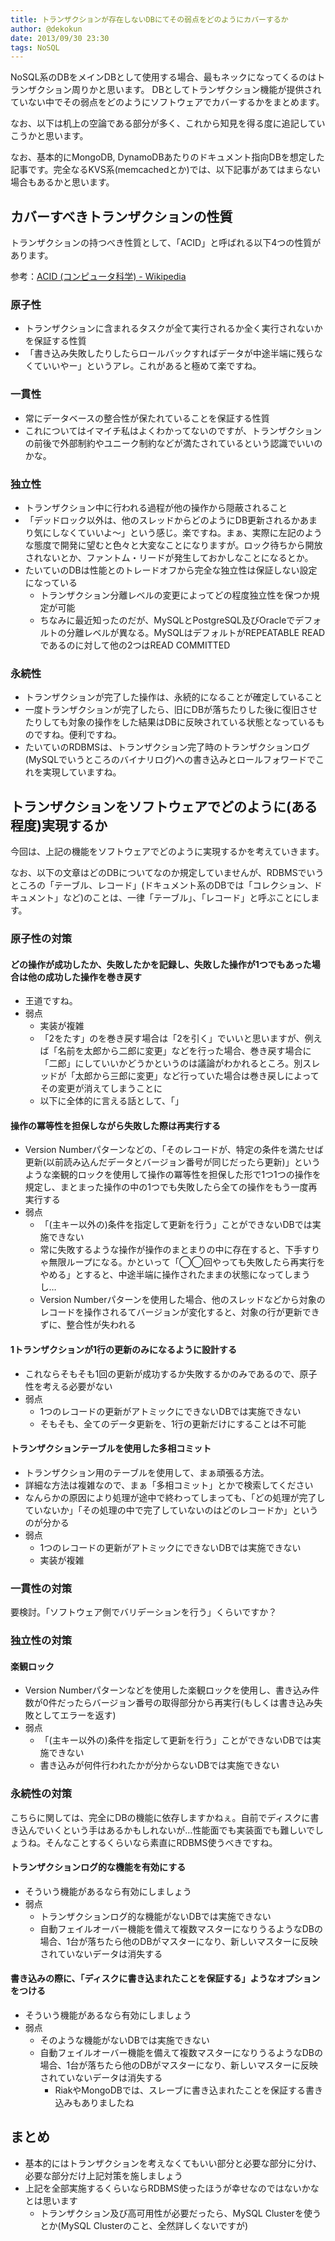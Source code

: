 ```yaml
---
title: トランザクションが存在しないDBにてその弱点をどのようにカバーするか
author: @dekokun
date: 2013/09/30 23:30
tags: NoSQL
---
```


NoSQL系のDBをメインDBとして使用する場合、最もネックになってくるのはトランザクション周りかと思います。
DBとしてトランザクション機能が提供されていない中でその弱点をどのようにソフトウェアでカバーするかをまとめます。

なお、以下は机上の空論である部分が多く、これから知見を得る度に追記していこうかと思います。

なお、基本的にMongoDB, DynamoDBあたりのドキュメント指向DBを想定した記事です。完全なるKVS系(memcachedとか)では、以下記事があてはまらない場合もあるかと思います。

## カバーすべきトランザクションの性質

トランザクションの持つべき性質として、「ACID」と呼ばれる以下4つの性質があります。

参考：[ACID (コンピュータ科学) - Wikipedia](http://ja.wikipedia.org/wiki/ACID_(コンピュータ科学))

### 原子性

- トランザクションに含まれるタスクが全て実行されるか全く実行されないかを保証する性質
- 「書き込み失敗したりしたらロールバックすればデータが中途半端に残らなくていいやー」というアレ。これがあると極めて楽ですね。

### 一貫性

- 常にデータベースの整合性が保たれていることを保証する性質
- これについてはイマイチ私はよくわかってないのですが、トランザクションの前後で外部制約やユニーク制約などが満たされているという認識でいいのかな。

### 独立性

- トランザクション中に行われる過程が他の操作から隠蔽されること
- 「デッドロック以外は、他のスレッドからどのようにDB更新されるかあまり気にしなくていいよ〜」という感じ。楽ですね。まぁ、実際に左記のような態度で開発に望むと色々と大変なことになりますが。ロック待ちから開放されないとか、ファントム・リードが発生しておかしなことになるとか。
- たいていのDBは性能とのトレードオフから完全な独立性は保証しない設定になっている
    - トランザクション分離レベルの変更によってどの程度独立性を保つか規定が可能
    - ちなみに最近知ったのだが、MySQLとPostgreSQL及びOracleでデフォルトの分離レベルが異なる。MySQLはデフォルトがREPEATABLE READであるのに対して他の2つはREAD COMMITTED

### 永続性

- トランザクションが完了した操作は、永続的になることが確定していること
- 一度トランザクションが完了したら、旧にDBが落ちたりした後に復旧させたりしても対象の操作をした結果はDBに反映されている状態となっているものですね。便利ですね。
- たいていのRDBMSは、トランザクション完了時のトランザクションログ(MySQLでいうところのバイナリログ)への書き込みとロールフォワードでこれを実現していますね。


## トランザクションをソフトウェアでどのように(ある程度)実現するか

今回は、上記の機能をソフトウェアでどのように実現するかを考えていきます。

なお、以下の文章はどのDBについてなのか規定していませんが、RDBMSでいうところの「テーブル、レコード」(ドキュメント系のDBでは「コレクション、ドキュメント」など)のことは、一律「テーブル」、「レコード」と呼ぶことにします。

### 原子性の対策

#### どの操作が成功したか、失敗したかを記録し、失敗した操作が1つでもあった場合は他の成功した操作を巻き戻す

- 王道ですね。
- 弱点
    - 実装が複雑
    - 「2をたす」のを巻き戻す場合は「2を引く」でいいと思いますが、例えば「名前を太郎から二郎に変更」などを行った場合、巻き戻す場合に「二郎」にしていいかどうかというのは議論がわかれるところ。別スレッドが「太郎から三郎に変更」など行っていた場合は巻き戻しによってその変更が消えてしまうことに
    - 以下に全体的に言える話として、「」

#### 操作の冪等性を担保しながら失敗した際は再実行する

- Version Numberパターンなどの、「そのレコードが、特定の条件を満たせば更新(以前読み込んだデータとバージョン番号が同じだったら更新)」というような楽観的ロックを使用して操作の冪等性を担保した形で1つ1つの操作を規定し、まとまった操作の中の1つでも失敗したら全ての操作をもう一度再実行する
- 弱点
    - 「(主キー以外の)条件を指定して更新を行う」ことができないDBでは実施できない
    - 常に失敗するような操作が操作のまとまりの中に存在すると、下手すりゃ無限ループになる。かといって「◯◯回やっても失敗したら再実行をやめる」とすると、中途半端に操作されたままの状態になってしまうし…
    - Version Numberパターンを使用した場合、他のスレッドなどから対象のレコードを操作されるてバージョンが変化すると、対象の行が更新できずに、整合性が失われる

#### 1トランザクションが1行の更新のみになるように設計する

- これならそもそも1回の更新が成功するか失敗するかのみであるので、原子性を考える必要がない
- 弱点
    - 1つのレコードの更新がアトミックにできないDBでは実施できない
    - そもそも、全てのデータ更新を、1行の更新だけにすることは不可能

#### トランザクションテーブルを使用した多相コミット

- トランザクション用のテーブルを使用して、まぁ頑張る方法。
- 詳細な方法は複雑なので、まぁ「多相コミット」とかで検索してください
- なんらかの原因により処理が途中で終わってしまっても、「どの処理が完了していないか」「その処理の中で完了していないのはどのレコードか」というのが分かる
- 弱点
    - 1つのレコードの更新がアトミックにできないDBでは実施できない
    - 実装が複雑

### 一貫性の対策

要検討。「ソフトウェア側でバリデーションを行う」くらいですか？

### 独立性の対策

#### 楽観ロック

- Version Numberパターンなどを使用した楽観ロックを使用し、書き込み件数が0件だったらバージョン番号の取得部分から再実行(もしくは書き込み失敗としてエラーを返す)
- 弱点
    - 「(主キー以外の)条件を指定して更新を行う」ことができないDBでは実施できない
    - 書き込みが何件行われたかが分からないDBでは実施できない

### 永続性の対策

こちらに関しては、完全にDBの機能に依存しますかねぇ。自前でディスクに書き込んでいくという手はあるかもしれないが…性能面でも実装面でも難しいでしょうね。そんなことするくらいなら素直にRDBMS使うべきですね。

#### トランザクションログ的な機能を有効にする

- そういう機能があるなら有効にしましょう
- 弱点
    - トランザクションログ的な機能がないDBでは実施できない
    - 自動フェイルオーバー機能を備えて複数マスターになりうるようなDBの場合、1台が落ちたら他のDBがマスターになり、新しいマスターに反映されていないデータは消失する

#### 書き込みの際に、「ディスクに書き込まれたことを保証する」ようなオプションをつける

- そういう機能があるなら有効にしましょう
- 弱点
    - そのような機能がないDBでは実施できない
    - 自動フェイルオーバー機能を備えて複数マスターになりうるようなDBの場合、1台が落ちたら他のDBがマスターになり、新しいマスターに反映されていないデータは消失する
        - RiakやMongoDBでは、スレーブに書き込まれたことを保証する書き込みもありましたね

## まとめ

- 基本的にはトランザクションを考えなくてもいい部分と必要な部分に分け、必要な部分だけ上記対策を施しましょう
- 上記を全部実施するくらいならRDBMS使ったほうが幸せなのではないかなとは思います
    - トランザクション及び高可用性が必要だったら、MySQL Clusterを使うとか(MySQL Clusterのこと、全然詳しくないですが)

